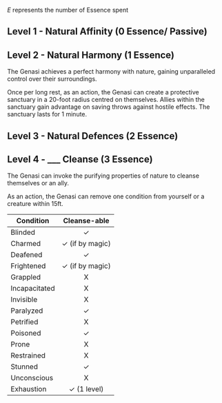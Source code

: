 *E* represents the number of Essence spent
## Level 1 - Natural Affinity (0 Essence/ Passive)
## Level 2 - Natural Harmony (1 Essence)
The Genasi achieves a perfect harmony with nature, gaining unparalleled control over their surroundings.

Once per long rest, as an action, the Genasi can create a protective sanctuary in a 20-foot radius centred on themselves. Allies within the sanctuary gain advantage on saving throws against hostile effects. The sanctuary lasts for 1 minute.
## Level 3 - Natural Defences (2 Essence)
## Level 4 - ___ Cleanse (3 Essence)
The Genasi can invoke the purifying properties of nature to cleanse themselves or an ally. 

As an action, the Genasi can remove one condition from yourself or a creature within 15ft.

| Condition | Cleanse-able |
| ---- | :--: |
| Blinded | ✓ |
| Charmed | ✓ (if by magic) |
| Deafened | ✓ |
| Frightened | ✓ (if by magic) |
| Grappled | X |
| Incapacitated | X |
| Invisible | X |
| Paralyzed | ✓ |
| Petrified | X |
| Poisoned | ✓ |
| Prone | X |
| Restrained | X |
| Stunned | ✓ |
| Unconscious | X |
| Exhaustion | ✓ (1 level) |
